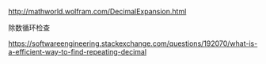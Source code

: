 
http://mathworld.wolfram.com/DecimalExpansion.html

除数循环检查

https://softwareengineering.stackexchange.com/questions/192070/what-is-a-efficient-way-to-find-repeating-decimal



